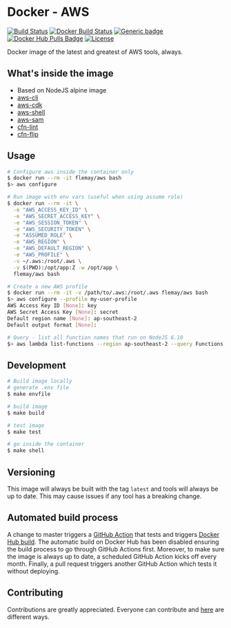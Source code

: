 # Docker - AWS

[![Build Status][linkGitHubActionsProjectBadge]][linkGitHubActionsProject]
[![Docker Build Status][linkDockerHubProjectBuildBadge]][linkDockerHubProjectBuild]
[![Generic badge][linkDockerHubProjectBadge]][linkDockerHubProject]
[![Docker Hub Pulls Badge][LinkDockerHubProjectPullsBadge]][linkDockerHubProject]
[![License][linkLicenseBadge]][linkLicense]

Docker image of the latest and greatest of AWS tools, always.

## What's inside the image

- Based on NodeJS alpine image
- [aws-cli][linkAWSCLI]
- [aws-cdk][linkAWSCDK]
- [aws-shell][linkAWSShell]
- [aws-sam][linkAWSSAM]
- [cfn-lint][linkCloudFormationLinter]
- [cfn-flip][linkCloudFormationTemplateFlip]

## Usage

```bash
# Configure aws inside the container only
$ docker run --rm -it flemay/aws bash
$> aws configure

# Run image with env vars (useful when using assume role)
$ docker run --rm -it \
  -e "AWS_ACCESS_KEY_ID" \
  -e "AWS_SECRET_ACCESS_KEY" \
  -e "AWS_SESSION_TOKEN" \
  -e "AWS_SECURITY_TOKEN" \
  -e "ASSUMED_ROLE" \
  -e "AWS_REGION" \
  -e "AWS_DEFAULT_REGION" \
  -e "AWS_PROFILE" \
  -v ~/.aws:/root/.aws \
  -v $(PWD):/opt/app:Z -w /opt/app \
  flemay/aws bash

# Create a new AWS profile
$ docker run --rm -it -v /path/to/.aws:/root/.aws flemay/aws bash
$> aws configure --profile my-user-profile
AWS Access Key ID [None]: key
AWS Secret Access Key [None]: secret
Default region name [None]: ap-southeast-2
Default output format [None]:

# Query - list all function names that run on NodeJS 6.10
$> aws lambda list-functions --region ap-southeast-2 --query Functions[?Runtime=="'nodejs6.10'"].FunctionName | sort
```

## Development

```bash
# Build image locally
# generate .env file
$ make envfile

# build image
$ make build

# test image
$ make test

# go inside the container
$ make shell
```

## Versioning

This image will always be built with the tag `latest` and tools will always be up to date. This may cause issues if any tool has a breaking change.

## Automated build process

A change to master triggers a [GitHub Action][linkGitHubActionsProject] that tests and triggers [Docker Hub build][linkDockerHubProjectBuild]. The automatic build on Docker Hub has been disabled ensuring the build process to go through GitHub Actions first. Moreover, to make sure the image is always up to date, a scheduled GitHub Action kicks off every month. Finally, a pull request triggers another GitHub Action which tests it without deploying.

## Contributing

Contributions are greatly appreciated. Everyone can contribute and [here][linkProjectContributing] are different ways.


[linkProjectContributing]: CONTRIBUTING.md
[linkLicenseBadge]: https://img.shields.io/dub/l/vibe-d.svg
[linkLicense]: LICENSE
[linkGitHubActionsProjectBadge]: https://github.com/flemay/docker-aws/workflows/Deploy/badge.svg
[linkGitHubActionsProject]: https://github.com/flemay/docker-aws/actions
[linkDockerHubProjectBadge]: https://img.shields.io/badge/repository-dockerhub-blue.svg
[linkDockerHubProject]: https://hub.docker.com/r/flemay/aws
[linkDockerHubProjectBuild]: https://hub.docker.com/r/flemay/aws/builds/
[linkDockerHubProjectBuildBadge]: https://img.shields.io/docker/build/flemay/aws.svg
[LinkDockerHubProjectPullsBadge]: https://img.shields.io/docker/pulls/flemay/aws

[linkAWSCDK]: https://github.com/awslabs/aws-cdk
[linkAWSShell]: https://github.com/awslabs/aws-shell
[linkAWSCLI]: https://github.com/aws/aws-cli
[linkAWSSAM]: https://github.com/awslabs/serverless-application-model
[linkCloudFormationLinter]: https://github.com/aws-cloudformation/cfn-python-lint
[linkCloudFormationTemplateFlip]: https://github.com/awslabs/aws-cfn-template-flip